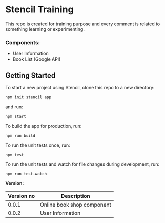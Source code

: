 # Stencil Training

This repo is created for training purpose and every comment is related to something learning or experimenting.


### Components:
* User Information
* Book List (Google API)

## Getting Started

To start a new project using Stencil, clone this repo to a new directory:

```bash
npm init stencil app
```

and run:

```bash
npm start
```

To build the app for production, run:

```bash
npm run build
```

To run the unit tests once, run:

```
npm test
```

To run the unit tests and watch for file changes during development, run:

```
npm run test.watch
```
**Version:**

| Version no | Description |
| --- | --- |
| 0.0.1 | Online book shop component |
| 0.0.2 | User Information 


